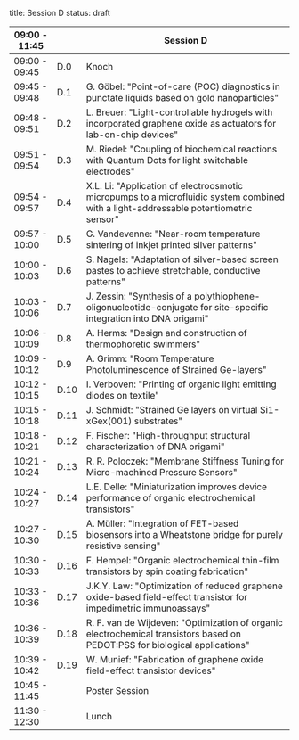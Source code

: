 title: Session D
status: draft

|09:00 - 11:45||**Session D**|
|---|---|---|
|09:00 - 09:45| D.0 |Knoch|
|09:45 - 09:48 | D.1 |G. Göbel: "Point-of-care (POC) diagnostics in punctate liquids based on gold nanoparticles"|
|09:48 - 09:51 | D.2 |L. Breuer: "Light-controllable hydrogels with incorporated graphene oxide as actuators for lab-on-chip devices"|
|09:51 - 09:54 | D.3 |M. Riedel: "Coupling of biochemical reactions with Quantum Dots for light switchable electrodes"|
|09:54 - 09:57 | D.4 |X.L. Li: "Application of electroosmotic micropumps to a microfluidic system combined with a light-addressable potentiometric sensor"|
|09:57 - 10:00 | D.5 |G. Vandevenne: "Near-room temperature sintering of inkjet printed silver patterns"|
|10:00 - 10:03 | D.6 |S. Nagels: "Adaptation of silver-based screen pastes to achieve stretchable, conductive patterns"|
|10:03 - 10:06 | D.7 |J. Zessin: "Synthesis of a polythiophene-oligonucleotide-conjugate for site-specific integration into DNA origami"|
|10:06 - 10:09 | D.8 |A. Herms: "Design and construction of thermophoretic swimmers"|
|10:09 - 10:12 | D.9 |A. Grimm: "Room Temperature Photoluminescence of Strained Ge-layers"|
|10:12 - 10:15 | D.10 |I. Verboven: "Printing of organic light emitting diodes on textile"|
|10:15 - 10:18 | D.11 |J. Schmidt: "Strained Ge layers on virtual Si1-xGex(001) substrates"|
|10:18 - 10:21 | D.12 |F. Fischer: "High-throughput structural characterization of DNA origami"|
|10:21 - 10:24 | D.13 |R. R. Poloczek: "Membrane Stiffness Tuning for Micro-machined Pressure Sensors"|
|10:24 - 10:27 | D.14 |L.E. Delle: "Miniaturization improves device performance of organic electrochemical transistors"|
|10:27 - 10:30 | D.15 |A. Müller: "Integration of FET-based biosensors into a Wheatstone bridge for purely resistive sensing"|
|10:30 - 10:33 | D.16 |F. Hempel: "Organic electrochemical thin-film transistors by spin coating fabrication"|
|10:33 - 10:36 | D.17 |J.K.Y. Law: "Optimization of reduced graphene oxide-based field-effect transistor for impedimetric immunoassays"|
|10:36 - 10:39 | D.18 |R. F. van de Wijdeven: "Optimization of organic electrochemical transistors based on PEDOT:PSS for biological applications"|
|10:39 - 10:42 | D.19 |W. Munief: "Fabrication of graphene oxide field-effect transistor devices"|
|10:45 - 11:45 |      |Poster Session|
|11:30 - 12:30 |      |Lunch|
